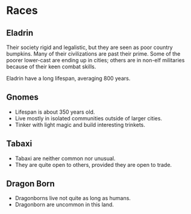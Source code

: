 # Races

## Eladrin

Their society rigid and legalistic, but they are seen as
poor country bumpkins. Many of their civilizations are past their prime. Some of the
poorer lower-cast are ending up in cities; others are in
non-elf militaries because of their keen combat skills.

Eladrin have a long lifespan, averaging 800 years.

## Gnomes

- Lifespan is about 350 years old.
- Live mostly in isolated communities outside of larger cities.
- Tinker with light magic and build interesting trinkets.

## Tabaxi

- Tabaxi are neither common nor unusual.
- They are quite open to others, provided they are open to trade.

## Dragon Born

- Dragonborns live not quite as long as humans.
- Dragonborn are uncommon in this land.
